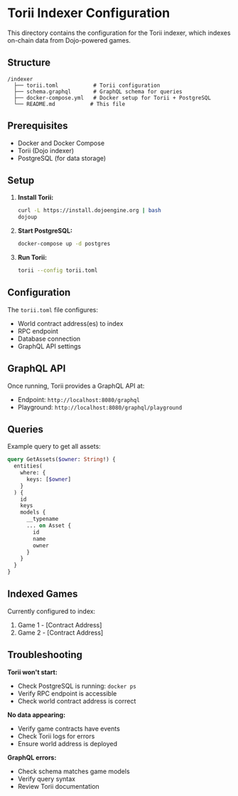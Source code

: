 # Torii Indexer Configuration

This directory contains the configuration for the Torii indexer, which indexes on-chain data from Dojo-powered games.

## Structure

```
/indexer
  ├── torii.toml           # Torii configuration
  ├── schema.graphql       # GraphQL schema for queries
  ├── docker-compose.yml   # Docker setup for Torii + PostgreSQL
  └── README.md           # This file
```

## Prerequisites

- Docker and Docker Compose
- Torii (Dojo indexer)
- PostgreSQL (for data storage)

## Setup

1. **Install Torii:**
   ```bash
   curl -L https://install.dojoengine.org | bash
   dojoup
   ```

2. **Start PostgreSQL:**
   ```bash
   docker-compose up -d postgres
   ```

3. **Run Torii:**
   ```bash
   torii --config torii.toml
   ```

## Configuration

The `torii.toml` file configures:
- World contract address(es) to index
- RPC endpoint
- Database connection
- GraphQL API settings

## GraphQL API

Once running, Torii provides a GraphQL API at:
- Endpoint: `http://localhost:8080/graphql`
- Playground: `http://localhost:8080/graphql/playground`

## Queries

Example query to get all assets:
```graphql
query GetAssets($owner: String!) {
  entities(
    where: { 
      keys: [$owner]
    }
  ) {
    id
    keys
    models {
      __typename
      ... on Asset {
        id
        name
        owner
      }
    }
  }
}
```

## Indexed Games

Currently configured to index:
1. Game 1 - [Contract Address]
2. Game 2 - [Contract Address]

## Troubleshooting

**Torii won't start:**
- Check PostgreSQL is running: `docker ps`
- Verify RPC endpoint is accessible
- Check world contract address is correct

**No data appearing:**
- Verify game contracts have events
- Check Torii logs for errors
- Ensure world address is deployed

**GraphQL errors:**
- Check schema matches game models
- Verify query syntax
- Review Torii documentation
